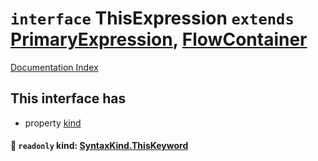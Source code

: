 # `interface` ThisExpression `extends` [PrimaryExpression](../private.interface.PrimaryExpression/README.md), [FlowContainer](../private.interface.FlowContainer/README.md)

[Documentation Index](../README.md)

## This interface has

- property [kind](#-readonly-kind-syntaxkindthiskeyword)


#### 📄 `readonly` kind: [SyntaxKind.ThisKeyword](../private.enum.SyntaxKind/README.md#thiskeyword--110)



